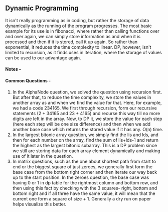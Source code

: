## Dynamic Programming

It isn't really programming as in coding, but rather the storage of data dynamically as the running of the program progresses. 
The most basic example for its use is in fibonacci, where rather than calling functions over and over again, we can simply store information as and when it is processed and then if it is stored, call it up again. So rather than exponential, it reduces the time complexity to linear. DP, however, isn't limited to recursion, as it finds uses in iteration, where the storage of values can be used to our advantage again.

#### Notes - 

#### Common Questions - 
1. In the AlphaNode question, we solved the question using recursion first. But after that, to reduce the time complexity, we store the values in another array as and when we find the value for that. Here, for example, we had a code 234165. We first through recursion, form our recursive statements (2 + 34165 and 23 + 4165) and recurse this way till no more digits are left in the array. Now, to DP it, we store the value for each step (here each step will be one size difference) and then when we add another base case which returns the stored value if it has any. O(n) time.
2. In the largest bitonic array question, we simply find the lis and lds, and then for each number on the array, find the sum of lis+lds-1 and return the highest as the largest bitonic subarray. This is a DP problem since we still are storing data for each array element dynamically and making use of it later in the question.
3. In matrix questions, such as the one about shortest path from start to end or the biggest square of just zeroes, we generally first form the base case from the bottom right corner and then iterate our way back up to the start position. In the zeroes question, the base case was having 0 or 1 in dp table for the rightmost column and bottom row, and then using this fact by checking with the 3 squares- right, bottom and bottom right and if all three have the same value, it will mean that the current one form a square of size + 1. Generally a dry run on paper helps visualize this better.
